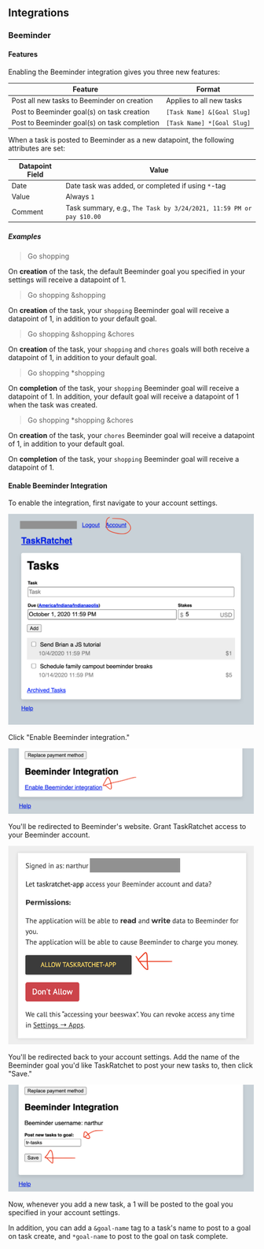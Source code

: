 ## Integrations

### Beeminder

#### Features

Enabling the Beeminder integration gives you three new features:

Feature                                      | Format
---------------------------------------------|----------------------------
Post all new tasks to Beeminder on creation  | Applies to all new tasks
Post to Beeminder goal(s) on task creation   | `[Task Name] &[Goal Slug]`
Post to Beeminder goal(s) on task completion | `[Task Name] *[Goal Slug]`

When a task is posted to Beeminder as a new datapoint, the following attributes are set:

Datapoint Field | Value
----------------|--------------
Date            | Date task was added, or completed if using `*`-tag
Value           | Always `1`
Comment         | Task summary, e.g., `The Task by 3/24/2021, 11:59 PM or pay $10.00`

##### Examples

> Go shopping

On **creation** of the task, the default Beeminder goal you specified in your settings will receive a datapoint of 1.

> Go shopping &shopping

On **creation** of the task, your `shopping` Beeminder goal will receive a datapoint of 1, in addition to your default goal.

> Go shopping &shopping &chores

On **creation** of the task, your `shopping` and `chores` goals will both receive a datapoint of 1, in addition to your default goal.

> Go shopping \*shopping

On **completion** of the task, your `shopping` Beeminder goal will receive a datapoint of 1. In addition, your default goal will receive a datapoint of 1 when the task was created.

> Go shopping \*shopping &chores

On **creation** of the task, your `chores` Beeminder goal will receive a datapoint of 1, in addition to your default goal. 

On **completion** of the task, your `shopping` Beeminder goal will receive a datapoint of 1.

#### Enable Beeminder Integration

To enable the integration, first navigate to your account settings.

<img src="images/beeminder-1.png" width=500 />

Click "Enable Beeminder integration."

<img src="images/beeminder-2.png" width=500 />

You'll be redirected to Beeminder's website. Grant TaskRatchet access to your Beeminder account.

<img src="images/beeminder-3.png" width=500 />

You'll be redirected back to your account settings. Add the name of the Beeminder goal you'd like TaskRatchet to post 
your new tasks to, then click "Save."

<img src="images/beeminder-4.png" width=500 />

Now, whenever you add a new task, a 1 will be posted to the goal you specified in your account settings.

In addition, you can add a `&goal-name` tag to a task's name to post to a goal on task create, and `*goal-name`
to post to the goal on task complete.

